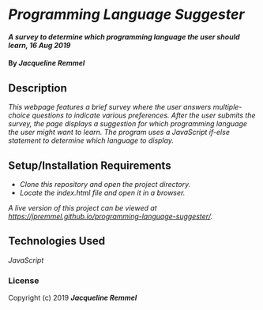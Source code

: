 # _Programming Language Suggester_

#### _A survey to determine which programming language the user should learn, 16 Aug 2019_

#### By _**Jacqueline Remmel**_

## Description

_This webpage features a brief survey where the user answers multiple-choice questions to indicate various preferences. After the user submits the survey, the page displays a suggestion for which programming language the user might want to learn. The program uses a JavaScript if-else statement to determine which language to display._

## Setup/Installation Requirements

* _Clone this repository and open the project directory._
* _Locate the index.html file and open it in a browser._

_A live version of this project can be viewed at https://jpremmel.github.io/programming-language-suggester/._

## Technologies Used

_JavaScript_

### License

Copyright (c) 2019 **_Jacqueline Remmel_**
